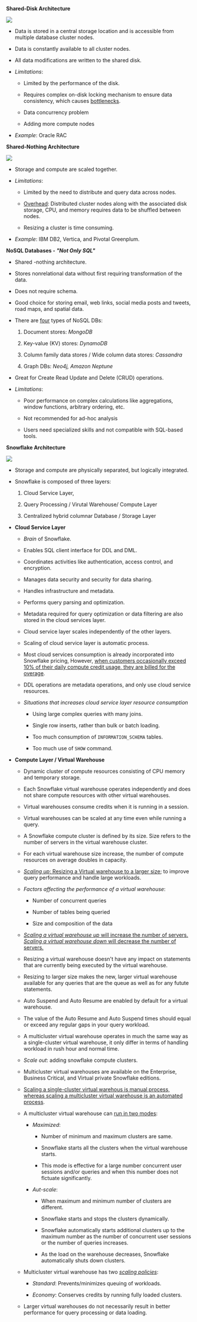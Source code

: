 **Shared-Disk Architecture**

![](./images/shared-disk.png)

- Data is stored in a central storage location and is accessible from multiple database cluster nodes.

- Data is constantly available to all cluster nodes.

- All data modifications are written to the shared disk.

- _Limitations_:
  
  - Limited by the performance of the disk.
  
  - Requires complex on-disk locking mechanism to ensure data consistency, which causes <u>bottlenecks</u>.
  
  - Data concurrency problem
  
  - Adding more compute nodes

- _Example_: Oracle RAC

**Shared-Nothing Architecture**

![](./images/shared-nothing.png)

- Storage and compute are scaled together.

- _Limitations_:
  
  - Limited by the need to distribute and query data across nodes.
  
  - <u>Overhead</u>: Distributed cluster nodes along with the associated disk storage, CPU, and memory requires data to be shuffled between nodes.
  
  - Resizing a cluster is time consuming.

- _Example_: IBM DB2, Vertica, and Pivotal Greenplum.

**NoSQL Databases - _"Not Only SQL"_**

- Shared -nothing architecture.

- Stores nonrelational data without first requiring transformation of the data.

- Does not require schema.

- Good choice for storing email, web links, social media posts and tweets, road maps, and spatial data.

- There are <u>four</u> types of NoSQL DBs:
  
  1. Document stores: _MongoDB_
  
  2. Key-value (KV) stores: _DynamoDB_
  
  3. Column family data stores / Wide column data stores: _Cassandra_
  
  4. Graph DBs: _Neo4j, Amazon Neptune_

- Great for Create Read Update and Delete (CRUD) operations.

- <i>Limitations</i>:
  
  - Poor performance on complex calculations like aggregations, window functions, arbitrary ordering, etc.
  
  - Not recommended for ad-hoc analysis
  
  - Users need specialized skills and not compatible with SQL-based tools.

**Snowflake Architecture**

![](./images/sf-architecture.png)

- Storage and compute are physically separated, but logically integrated.

- Snowflake is composed of three layers:
  
  1. Cloud Service Layer,
  
  2. Query Processing / Virutal Warehouse/ Compute Layer
  
  3. Centralized hybrid columnar Database / Storage Layer

- **Cloud Service Layer**
  
  - <i>Brain</i> of Snowflake.
  
  - Enables SQL client interface for DDL and DML.
  
  - Coordinates activities like authentication, access control, and encryption.
  
  - Manages data security and security for data sharing.
  
  - Handles infrastructure and metadata.
  
  - Performs query parsing and optimization.
  
  - Metadata required for query optimization or data filtering are also stored in the cloud services layer.
  
  - Cloud service layer scales independently of the other layers.
  
  - Scaling of cloud service layer is automatic process.
  
  - Most cloud services consumption is already incorporated into Snowflake pricing, However, <u>when customers occasionally exceed 10% of their daily compute credit usage, they are billed for the overage</u>.
  
  - DDL operations are metadata operations, and only use cloud service resources.
  
  - *Situations that increases cloud service layer resource consumption*
    
    - Using large complex queries with many joins.
    
    - Single row inserts, rather than bulk or batch loading.
    
    - Too much consumption of `INFORMATION_SCHEMA` tables.
    
    - Too much use of `SHOW` command.

- **Compute Layer / Virtual Warehouse**
  
  - Dynamic cluster of compute resources consisting of CPU memory and temporary storage.
  
  - Each Snowflake virtual warehouse operates independently and does not share compute resources with other virtual warehouses.
  
  - Virtual warehouses consume credits when it is running in a session.
  
  - Virtual warehouses can be scaled at any time even while running a query.
  
  - A Snowflake compute cluster is defined by its size. Size refers to the number of servers in the virtual warehouse cluster.
  
  - For each virtual warehouse size increase, the number of compute resources on average doubles in capacity.
  
  - <u>*Scaling up*: Resizing a Virtual warehouse to a larger size</u>; to improve query performance and handle large workloads.
  
  - *Factors affecting the performance of a virtual warehouse*:
    
    - Number of concurrent queries
    
    - Number of tables being queried
    
    - Size and composition of the data
  
  - <u><i>Scaling a virtual warehouse up</i> will increase the number of servers. <i>Scaling a virtual warehouse down</i> will decrease the number of servers.</u>
  
  - Resizing a virtual warehouse doesn't have any impact on statements that are currently being executed by the virtual warehouse. 
  
  - Resizing to larger size makes the new, larger virtual warehouse available for any queries that are the queue as well as for any futute statements.  
  
  - Auto Suspend and Auto Resume are enabled by default for a  virtual warehouse.
  
  - The value of the Auto Resume and Auto Suspend times should equal or exceed any regular gaps in your query workload.
  
  - A multicluster virtual warehouse operates in much the same way as a single-cluster virtual warehouse, it only differ in terms of handling workload in rush hour and normal time.
  
  - *Scale out*: adding snowflake compute clusters.
  
  - Multicluster virtual warehouses are available on the Enterprise, Business Critical, and Virtual private Snowflake editions.
  
  - <u>Scaling a single-cluster virtual warehous is manual process, whereas scaling a multicluster virtual warehouse is an automated process</u>.
  
  - A multicluster virtual warehouse can <u>run in two modes</u>:
    
    - *Maximized*: 
      
      - Number of minimum and maximum clusters are same.
      
      - Snowflake starts all the clusters when the virtual warehouse starts.
      
      - This mode is effective for a large number concurrent user sessions and/or queries and when this number does not flctuate significantly.
    
    - *Aut-scale*:
      
      - When maximum and minimum number of clusters are different.
      
      - Snowflake starts and stops the clusters dynamically.
      
      - Snowflake automatically starts additional clusters up to the maximum number as the number of concurrent user sessions or the number of queries increases.
      
      - As the load on the warehouse decreases, Snowflake automatically shuts down clusters.
  
  - Multicluster virtual warehouse has two <u>*scaling policies*</u>:
    
    - *Standard*: Prevents/minimizes queuing of workloads.
    
    - *Economy*: Conserves credits by running fully loaded clusters.
  
  - Larger virtual warehouses do not necessarily result in better performance for query processing or data loading.
